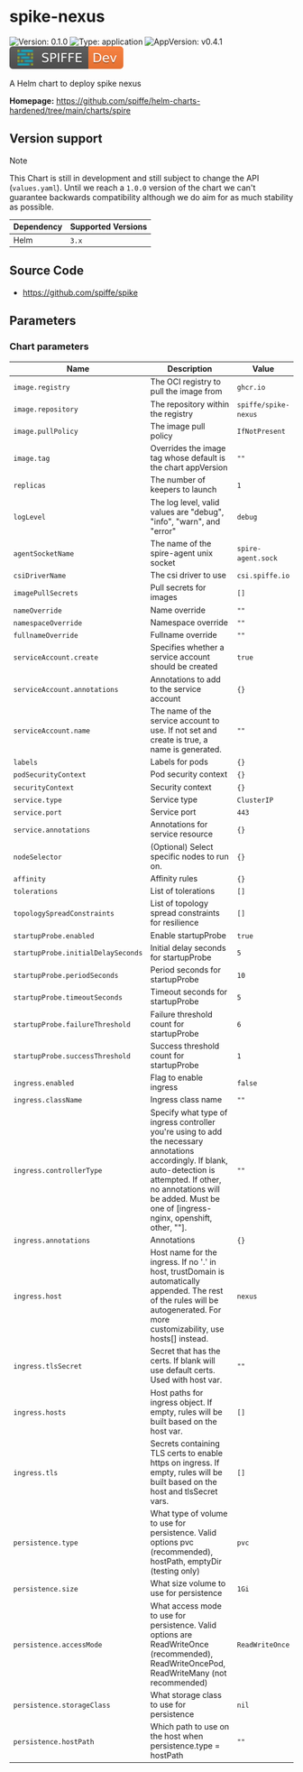 # spike-nexus

![Version: 0.1.0](https://img.shields.io/badge/Version-0.1.0-informational?style=flat-square) ![Type: application](https://img.shields.io/badge/Type-application-informational?style=flat-square) ![AppVersion: v0.4.1](https://img.shields.io/badge/AppVersion-v0.4.1-informational?style=flat-square)
[![Development Phase](https://github.com/spiffe/spiffe/blob/main/.img/maturity/dev.svg)](https://github.com/spiffe/spiffe/blob/main/MATURITY.md#development)

A Helm chart to deploy spike nexus

**Homepage:** <https://github.com/spiffe/helm-charts-hardened/tree/main/charts/spire>

## Version support

> [!Note]
> This Chart is still in development and still subject to change the API (`values.yaml`).
> Until we reach a `1.0.0` version of the chart we can't guarantee backwards compatibility although
> we do aim for as much stability as possible.

| Dependency | Supported Versions |
|:-----------|:-------------------|
| Helm       | `3.x`              |

## Source Code

* <https://github.com/spiffe/spike>

<!-- The parameters section is generated using helm-docs.sh and should not be edited by hand. -->

## Parameters

### Chart parameters

| Name                               | Description                                                                                                                                                                                                                             | Value                |
| ---------------------------------- | --------------------------------------------------------------------------------------------------------------------------------------------------------------------------------------------------------------------------------------- | -------------------- |
| `image.registry`                   | The OCI registry to pull the image from                                                                                                                                                                                                 | `ghcr.io`            |
| `image.repository`                 | The repository within the registry                                                                                                                                                                                                      | `spiffe/spike-nexus` |
| `image.pullPolicy`                 | The image pull policy                                                                                                                                                                                                                   | `IfNotPresent`       |
| `image.tag`                        | Overrides the image tag whose default is the chart appVersion                                                                                                                                                                           | `""`                 |
| `replicas`                         | The number of keepers to launch                                                                                                                                                                                                         | `1`                  |
| `logLevel`                         | The log level, valid values are "debug", "info", "warn", and "error"                                                                                                                                                                    | `debug`              |
| `agentSocketName`                  | The name of the spire-agent unix socket                                                                                                                                                                                                 | `spire-agent.sock`   |
| `csiDriverName`                    | The csi driver to use                                                                                                                                                                                                                   | `csi.spiffe.io`      |
| `imagePullSecrets`                 | Pull secrets for images                                                                                                                                                                                                                 | `[]`                 |
| `nameOverride`                     | Name override                                                                                                                                                                                                                           | `""`                 |
| `namespaceOverride`                | Namespace override                                                                                                                                                                                                                      | `""`                 |
| `fullnameOverride`                 | Fullname override                                                                                                                                                                                                                       | `""`                 |
| `serviceAccount.create`            | Specifies whether a service account should be created                                                                                                                                                                                   | `true`               |
| `serviceAccount.annotations`       | Annotations to add to the service account                                                                                                                                                                                               | `{}`                 |
| `serviceAccount.name`              | The name of the service account to use. If not set and create is true, a name is generated.                                                                                                                                             | `""`                 |
| `labels`                           | Labels for pods                                                                                                                                                                                                                         | `{}`                 |
| `podSecurityContext`               | Pod security context                                                                                                                                                                                                                    | `{}`                 |
| `securityContext`                  | Security context                                                                                                                                                                                                                        | `{}`                 |
| `service.type`                     | Service type                                                                                                                                                                                                                            | `ClusterIP`          |
| `service.port`                     | Service port                                                                                                                                                                                                                            | `443`                |
| `service.annotations`              | Annotations for service resource                                                                                                                                                                                                        | `{}`                 |
| `nodeSelector`                     | (Optional) Select specific nodes to run on.                                                                                                                                                                                             | `{}`                 |
| `affinity`                         | Affinity rules                                                                                                                                                                                                                          | `{}`                 |
| `tolerations`                      | List of tolerations                                                                                                                                                                                                                     | `[]`                 |
| `topologySpreadConstraints`        | List of topology spread constraints for resilience                                                                                                                                                                                      | `[]`                 |
| `startupProbe.enabled`             | Enable startupProbe                                                                                                                                                                                                                     | `true`               |
| `startupProbe.initialDelaySeconds` | Initial delay seconds for startupProbe                                                                                                                                                                                                  | `5`                  |
| `startupProbe.periodSeconds`       | Period seconds for startupProbe                                                                                                                                                                                                         | `10`                 |
| `startupProbe.timeoutSeconds`      | Timeout seconds for startupProbe                                                                                                                                                                                                        | `5`                  |
| `startupProbe.failureThreshold`    | Failure threshold count for startupProbe                                                                                                                                                                                                | `6`                  |
| `startupProbe.successThreshold`    | Success threshold count for startupProbe                                                                                                                                                                                                | `1`                  |
| `ingress.enabled`                  | Flag to enable ingress                                                                                                                                                                                                                  | `false`              |
| `ingress.className`                | Ingress class name                                                                                                                                                                                                                      | `""`                 |
| `ingress.controllerType`           | Specify what type of ingress controller you're using to add the necessary annotations accordingly. If blank, auto-detection is attempted. If other, no annotations will be added. Must be one of [ingress-nginx, openshift, other, ""]. | `""`                 |
| `ingress.annotations`              | Annotations                                                                                                                                                                                                                             | `{}`                 |
| `ingress.host`                     | Host name for the ingress. If no '.' in host, trustDomain is automatically appended. The rest of the rules will be autogenerated. For more customizability, use hosts[] instead.                                                        | `nexus`              |
| `ingress.tlsSecret`                | Secret that has the certs. If blank will use default certs. Used with host var.                                                                                                                                                         | `""`                 |
| `ingress.hosts`                    | Host paths for ingress object. If empty, rules will be built based on the host var.                                                                                                                                                     | `[]`                 |
| `ingress.tls`                      | Secrets containing TLS certs to enable https on ingress. If empty, rules will be built based on the host and tlsSecret vars.                                                                                                            | `[]`                 |
| `persistence.type`                 | What type of volume to use for persistence. Valid options pvc (recommended), hostPath, emptyDir (testing only)                                                                                                                          | `pvc`                |
| `persistence.size`                 | What size volume to use for persistence                                                                                                                                                                                                 | `1Gi`                |
| `persistence.accessMode`           | What access mode to use for persistence. Valid options are ReadWriteOnce (recommended), ReadWriteOncePod, ReadWriteMany (not recommended)                                                                                               | `ReadWriteOnce`      |
| `persistence.storageClass`         | What storage class to use for persistence                                                                                                                                                                                               | `nil`                |
| `persistence.hostPath`             | Which path to use on the host when persistence.type = hostPath                                                                                                                                                                          | `""`                 |
